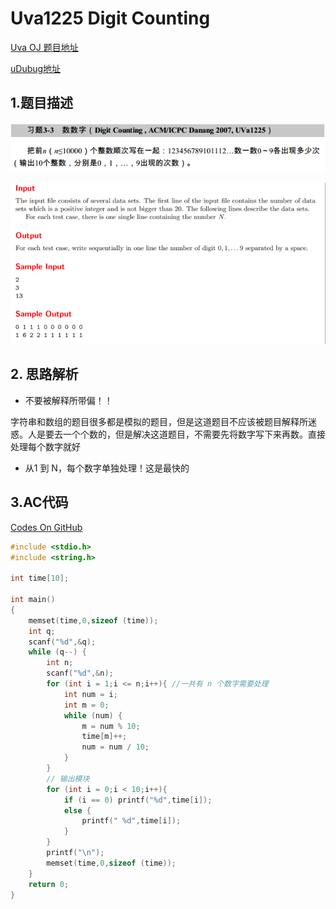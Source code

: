 # Uva1225 Digit Counting

[Uva OJ 题目地址](https://uva.onlinejudge.org/index.php?option=com_onlinejudge&Itemid=8&category=830&page=show_problem&problem=3666)

[uDubug地址](https://www.udebug.com/UVa/1225)

## 1.题目描述

![Uva1225](https://github.com/dingjianhub/algorithm_notes/raw/master/pics/Uva1225_1.png)

![Uva1225](https://github.com/dingjianhub/algorithm_notes/raw/master/pics/Uva1225_2.png)

## 2. 思路解析

+ 不要被解释所带偏！！

字符串和数组的题目很多都是模拟的题目，但是这道题目不应该被题目解释所迷惑。人是要去一个个数的，但是解决这道题目，不需要先将数字写下来再数。直接处理每个数字就好

+ 从1 到 N，每个数字单独处理！这是最快的

## 3.AC代码

[Codes On GitHub](https://github.com/dingjianhub/Learn_C_Again/blob/master/AOAPC%20II%20Beginning%20Algorithm%20Contests%20(Second%20Edition)%20(Rujia%20Liu)/Uva_OJ_Source_Code/Uva1225.c)

```c
#include <stdio.h>
#include <string.h>

int time[10];

int main()
{
    memset(time,0,sizeof (time));
    int q;
    scanf("%d",&q);
    while (q--) {
        int n;
        scanf("%d",&n);
        for (int i = 1;i <= n;i++){ //一共有 n 个数字需要处理
            int num = i;
            int m = 0;
            while (num) {
                m = num % 10;
                time[m]++;
                num = num / 10;
            }
        }
        // 输出模块
        for (int i = 0;i < 10;i++){
            if (i == 0) printf("%d",time[i]);
            else {
                printf(" %d",time[i]);
            }
        }
        printf("\n");
        memset(time,0,sizeof (time));
    }
    return 0;
}

```

